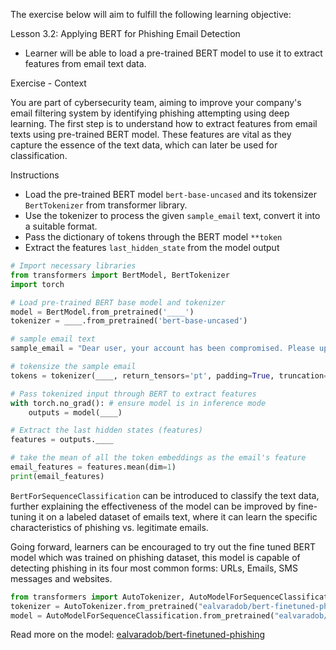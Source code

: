 The exercise below will aim to fulfill the following learning objective:

Lesson 3.2: Applying BERT for Phishing Email Detection

- Learner will be able to load a pre-trained BERT model to use it to extract features from email text data.

Exercise - Context  

You are part of cybersecurity team, aiming to improve your company's email filtering system by identifying phishing attempting using deep learning. The first step is to understand how to extract features from email texts using pre-trained BERT model. These features are vital as they capture the essence of the text data, which can later be used for classification.

Instructions

- Load the pre-trained BERT model <code>bert-base-uncased</code> and its tokensizer <code>BertTokenizer</code> from transformer library.
- Use the tokenizer to process the given <code>sample_email</code> text, convert it into a suitable format.
- Pass the dictionary of tokens through the BERT model <code>**token</code>
- Extract the features <code>last_hidden_state</code> from the model output


```python
# Import necessary libraries
from transformers import BertModel, BertTokenizer
import torch

# Load pre-trained BERT base model and tokenizer
model = BertModel.from_pretrained('____')
tokenizer = ____.from_pretrained('bert-base-uncased')

# sample email text
sample_email = "Dear user, your account has been compromised. Please update your password."

# tokensize the sample email
tokens = tokenizer(____, return_tensors='pt', padding=True, truncation=True, max_length=512) 

# Pass tokenized input through BERT to extract features
with torch.no_grad(): # ensure model is in inference mode
    outputs = model(____)

# Extract the last hidden states (features)
features = outputs.____

# take the mean of all the token embeddings as the email's feature
email_features = features.mean(dim=1)
print(email_features)
```

<code>BertForSequenceClassification</code> can be introduced to classify the text data, further explaining the effectiveness of the model can be improved by fine-tuning it on a labeled dataset of emails text, where it can learn the specific characteristics of phishing vs. legitimate emails.  

Going forward, learners can be encouraged to try out the fine tuned BERT model which was trained on phishing dataset, this model is capable of detecting phishing in its four most common forms: URLs, Emails, SMS messages and websites.

```python
from transformers import AutoTokenizer, AutoModelForSequenceClassification
tokenizer = AutoTokenizer.from_pretrained("ealvaradob/bert-finetuned-phishing")
model = AutoModelForSequenceClassification.from_pretrained("ealvaradob/bert-finetuned-phishing")
```
Read more on the model: [ealvaradob/bert-finetuned-phishing](https://huggingface.co/ealvaradob/bert-finetuned-phishing#:~:text=Framework%20versions-,BERT%20FINETUNED%20ON%20PHISHING%20DETECTION,Loss%3A%200.1953 "phishing model title")
